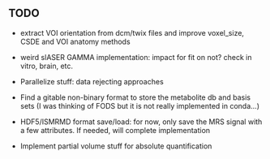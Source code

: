 ## TODO

- extract VOI orientation from dcm/twix files and improve voxel_size, CSDE and VOI anatomy methods

- weird slASER GAMMA implementation: impact for fit on not? check in vitro, brain, etc.

- Parallelize stuff: data rejecting approaches

- Find a gitable non-binary format to store the metabolite db and basis sets (I was thinking of FODS but it is not really implemented in conda...)

- HDF5/ISMRMD format save/load: for now, only save the MRS signal with a few attributes. If needed, will complete implementation

- Implement partial volume stuff for absolute quantification
